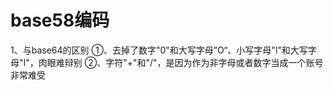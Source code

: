 # base58编码
 1、与base64的区别
 ①、去掉了数字"0"和大写字母”O“、小写字母"l"和大写字母"I"，肉眼难辩别
 ②、字符"+"和"/"，是因为作为非字母或者数字当成一个账号非常难受